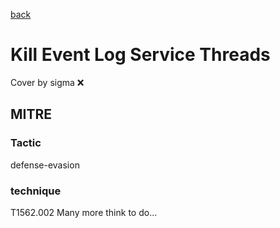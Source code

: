 [back](../index.md)
# Kill Event Log Service Threads
Cover by sigma :x: 
## MITRE
### Tactic
defense-evasion
### technique
T1562.002
Many more think to do...